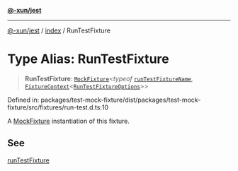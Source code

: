 [**@-xun/jest**](../../README.md)

***

[@-xun/jest](../../README.md) / [index](../README.md) / RunTestFixture

# Type Alias: RunTestFixture

> **RunTestFixture**: [`MockFixture`](MockFixture.md)\<*typeof* [`runTestFixtureName`](../variables/runTestFixtureName.md), [`FixtureContext`](FixtureContext.md)\<[`RunTestFixtureOptions`](RunTestFixtureOptions.md)\>\>

Defined in: packages/test-mock-fixture/dist/packages/test-mock-fixture/src/fixtures/run-test.d.ts:10

A [MockFixture](MockFixture.md) instantiation of this fixture.

## See

[runTestFixture](../functions/runTestFixture.md)
